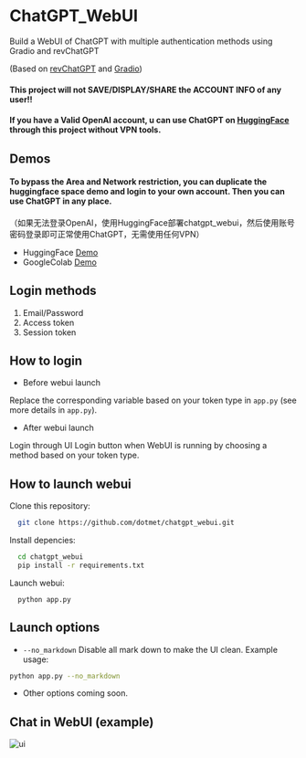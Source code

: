 # ChatGPT_WebUI
Build a WebUI of ChatGPT with multiple authentication methods using Gradio and revChatGPT

(Based on [revChatGPT](https://github.com/acheong08/ChatGPT) and [Gradio](https://gradio.app/))
#### This project will not SAVE/DISPLAY/SHARE the ACCOUNT INFO of any user!!
#### If you have a Valid OpenAI account, u can use ChatGPT on [HuggingFace](https://huggingface.co/spaces/dotmet/chatgpt_webui) through this project without VPN tools.

## Demos
#### To bypass the Area and Network restriction, you can duplicate the huggingface space demo and login to your own account. Then you can use ChatGPT in any place.
（如果无法登录OpenAI，使用HuggingFace部署chatgpt_webui，然后使用账号密码登录即可正常使用ChatGPT，无需使用任何VPN）

  - HuggingFace [Demo](https://huggingface.co/spaces/dotmet/chatgpt_webui) 
  - GoogleColab [Demo](https://colab.research.google.com/drive/1NhSKhSPFNsEzCIjcNgnbDQgewtp6Leub?usp=sharing)

## Login methods
  1. Email/Password
  2. Access token
  3. Session token

## How to login
  - Before webui launch
  
  Replace the corresponding variable based on your token type in ```app.py``` (see more details in ```app.py```).
  - After webui launch
  
  Login through UI Login button when WebUI is running by choosing a method based on your token type.

## How to launch webui

Clone this repository:

```bash
  git clone https://github.com/dotmet/chatgpt_webui.git
```

Install depencies:

```bash
  cd chatgpt_webui
  pip install -r requirements.txt
```
Launch webui:
```
  python app.py
```

## Launch options
 - ```--no_markdown``` Disable all mark down to make the UI clean. Example usage: 
 ```bash
 python app.py --no_markdown
 ```
 
 - Other options coming soon.

## Chat in WebUI (example)

![ui](https://github.com/dotmet/chatgpt_webui/blob/main/UI.JPG)
